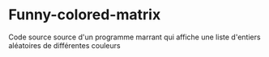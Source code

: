 # Funny-colored-matrix
Code source source d'un programme marrant qui affiche une liste d'entiers aléatoires de différentes couleurs 
